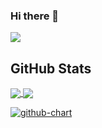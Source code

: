 ### Hi there 👋
![](https://github-profile-summary-cards.vercel.app/api/cards/profile-details?username=genie-ru&theme=dracula)
<!-- GitHub Readme Stats -->
<h2>GitHub Stats</h2>
<a href="https://github.com/genie-ru/github-readme-stats">
  <img align="center" src="https://github-readme-stats.vercel.app/api?username=genie-ru&count_private=true&show_icons=true&theme=vue-dark" />
</a>
<a href="https://github.com/genie-ru/github-readme-stats">
  <img align="center" src="https://github-readme-stats.vercel.app/api/top-langs/?username=genie-ru&count_private=true&theme=vue-dark" />
</a>

[![github-chart](https://github-chart.vercel.app/api?user=genie-ru)](https://github.com/genie-ru/github-chart)
<!-- GitHub Readme Stats -->
<!--
**genie-ru/genie-ru** is a ✨ _special_ ✨ repository because its `README.md` (this file) appears on your GitHub profile.

Here are some ideas to get you started:

- 🔭 I’m currently working on ...
- 🌱 I’m currently learning ...
- 👯 I’m looking to collaborate on ...
- 🤔 I’m looking for help with ...
- 💬 Ask me about ...
- 📫 How to reach me: ...
- 😄 Pronouns: ...
- ⚡ Fun fact: ...
-->
